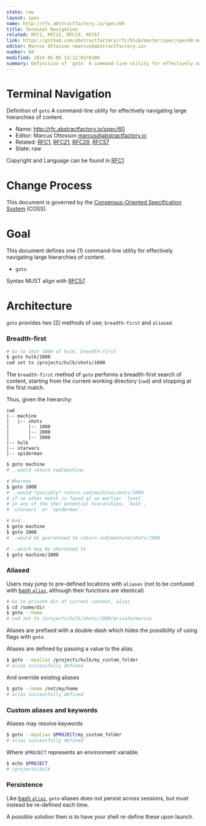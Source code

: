 ```yaml
---
state: raw
layout: spec
name: http://rfc.abstractfactory.io/spec/60
title: Terminal Navigation
related: RFC1, RFC21, RFC29, RFC57
link: https://github.com/abstractfactory/rfc/blob/master/spec/spec60.md
editor: Marcus Ottosson <marcus@abstractfactory.io>
number: 60
modified: 2014-05-05 13:12:03+0100
summary: Definition of `goto` A command-line utility for effectively navigating large hierarchies of content.
---
```


# Terminal Navigation

Definition of `goto` A command-line utility for effectively navigating large hierarchies of content.

* Name: http://rfc.abstractfactory.io/spec/60
* Editor: Marcus Ottosson <marcus@abstractfactory.io>
* Related: [RFC1](http://rfc.abstractfactory.io/spec/1), [RFC21](http://rfc.abstractfactory.io/spec/21), [RFC29](http://rfc.abstractfactory.io/spec/29), [RFC57](http://rfc.abstractfactory.io/spec/57)
* State: raw

Copyright and Language can be found in [RFC1](http://rfc.abstractfactory.io/spec/1)

# Change Process

This document is governed by the [Consensus-Oriented Specification System](http://www.digistan.org/spec:1/COSS) (COSS).

# Goal

This document defines one (1) command-line utility for effectively navigating large hierarchies of content.

* `goto`

Syntax MUST align with [RFC57](http://rfc.abstractfactory.io/spec/57).

# Architecture

`goto` provides two (2) methods of use; `breadth-first` and `aliased`.

### Breadth-first

```bash
# Go to shot 1000 of hulk, breadth-first
$ goto hulk/1000
cwd set to /projects/hulk/shots/1000
```

The `breadth-first` method of `goto` performs a breadth-first search of content, starting from the current working directory (`cwd`) and stopping at the first match.

Thus, given the hierarchy:

```
cwd
|-- machine
|   |-- shots
|       |-- 1000
|       |-- 2000
|       |-- 3000
|-- hulk
|-- starwars
|-- spiderman
```

```bash
$ goto machine
# ..would return cwd/machine

# Whereas
$ goto 1000
# ..would *possibly* return cwd/machine/shots/1000
# if no other match is found at an earlier `level`
# in any of the ther potential hierarchies; `hulk`,
# `starwars` or `spiderman`.

# And..
$ goto machine
$ goto 1000
# ..would be guaranteed to return cwd/machine/shots/1000

# ..which may be shortened to
$ goto machine/1000
```

### Aliased

Users may jump to pre-defined locations with `aliases` (not to be confused with [bash `alias`][alias], although their functions are identical)

```bash
# Go to private dir of current context, alias
$ cd /some/dir
$ goto --home
# cwd set to /projects/hulk/shots/1000/private/marcus
```

Aliases are prefixed with a double-dash which hides the possibility of using flags with `goto`.

Aliases are defined by passing a value to the alias.

```bash
$ goto --myalias /projects/hulk/my_custom_folder
# alias successfully defined
```

And override existing aliases

```bash
$ goto --home /not/my/home
# alias successfully defined
```

### Custom aliases and keywords

Aliases may resolve keywords

```bash
$ goto --myalias $PROJECT/my_custom_folder
# alias successfully defined
```

Where `$PROJECT` represents an environment variable.

```bash
$ echo $PROJECT
# /projects/hulk
```

### Persistence

Like [bash `alias`][alias], `goto` aliases does not persist across sessions, but must instead be re-defined each time.

A possible solution then is to have your shell re-define these upon launch.

[alias]: http://tldp.org/LDP/abs/html/aliases.html